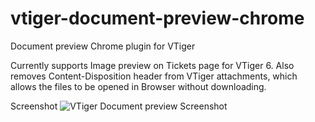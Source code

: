 # vtiger-document-preview-chrome
Document preview Chrome plugin for VTiger

Currently supports Image preview on Tickets page for VTiger 6. 
Also removes Content-Disposition header from VTiger attachments, which allows the files to be opened in Browser without downloading.

Screenshot
![VTiger Document preview Screenshot](https://raw.githubusercontent.com/kunalgrover05/vtiger-document-preview-chrome/master/screenshot.png)
